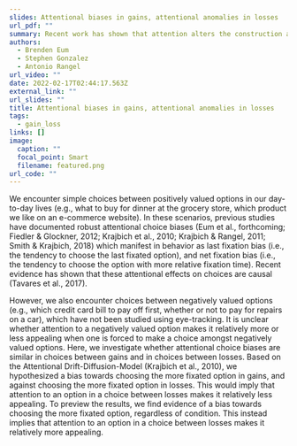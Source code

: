 ```yaml
---
slides: Attentional biases in gains, attentional anomalies in losses
url_pdf: ""
summary: Recent work has shown that attention alters the construction and comparison of values during decision-making. Here we study how attention alters the choice process when options involve losses. Using an eye-tracking experiment with binary choices between lotteries, we find that attentional biases may flip in choices between losses compared to choices between gains.
authors:
  - Brenden Eum
  - Stephen Gonzalez
  - Antonio Rangel
url_video: ""
date: 2022-02-17T02:44:17.563Z
external_link: ""
url_slides: ""
title: Attentional biases in gains, attentional anomalies in losses
tags:
  - gain_loss
links: []
image:
  caption: ""
  focal_point: Smart
  filename: featured.png
url_code: ""
---
```


We encounter simple choices between positively valued options in our day-to-day lives (e.g., what to buy for dinner at the grocery store, which product we like on an e-commerce website). In these scenarios, previous studies have documented robust attentional choice biases (Eum et al., forthcoming; Fiedler & Glockner, 2012; Krajbich et al., 2010; Krajbich & Rangel, 2011; Smith & Krajbich, 2018) which manifest in behavior as last fixation bias (i.e., the tendency to choose the last fixated option), and net fixation bias (i.e., the tendency to choose the option with more relative fixation time). Recent evidence has shown that these attentional effects on choices are causal (Tavares et al., 2017).

However, we also encounter choices between negatively valued options (e.g., which credit card bill to pay off first, whether or not to pay for repairs on a car), which have not been studied using eye-tracking. It is unclear whether attention to a negatively valued option makes it relatively more or less appealing when one is forced to make a choice amongst negatively valued options. Here, we investigate whether attentional choice biases are similar in choices between gains and in choices between losses. Based on the Attentional Drift-Diffusion-Model (Krajbich et al., 2010), we hypothesized a bias towards choosing the more fixated option in gains, and against choosing the more fixated option in losses. This would imply that attention to an option in a choice between losses makes it relatively less appealing. To preview the results, we find evidence of a bias towards choosing the more fixated option, regardless of condition. This instead implies that attention to an option in a choice between losses makes it relatively more appealing.
